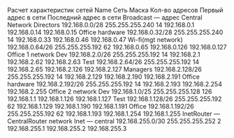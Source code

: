 Расчет характеристик сетей
Name	Сеть	Маска	Кол-во адресов	Первый адрес в сети	Последний адрес в сети	Broadcast — адрес
Central Network
Directors	192.168.0.0/28	255.255.255.240	14	192.168.0.1	192.168.0.14	192.168.0.15
Office hardware	192.168.0.32/28	255.255.255.240	14	192.168.0.33	192.168.0.46	192.168.0.47
Wi-fi(mgt network)	192.168.0.64/26	255.255.255.192	62	192.168.0.65	192.168.0.126	192.168.0.127
Office 1 network
Dev	192.168.2.0/26	255.255.255.192	14	192.168.2.1	192.168.2.62	192.168.2.63
Test	192.168.2.64/26	255.255.255.192	14	192.168.2.65	192.168.2.126	192.168.2.127
Managers	192.168.2.128/26	255.255.255.192	14	192.168.2.129	192.168.2.190	192.168.2.191
Office hardware	192.168.2.192/26	255.255.255.192	14	192.168.2.193	192.168.2.254	192.168.2.255
Office 2 network
Dev	192.168.1.0/25	255.255.255.128	126	192.168.1.1	192.168.1.126	192.168.1.127
Test	192.168.1.128/26	255.255.255.192	62	192.168.1.129	192.168.1.190	192.168.1.191
Office	192.168.1.192/26	255.255.255.192	62	192.168.1.193	192.168.1.254	192.168.1.255
InetRouter — CentralRouter network
Inet — central	192.168.255.0/30	255.255.255.252	2	192.168.255.1	192.168.255.2	192.168.255.3
